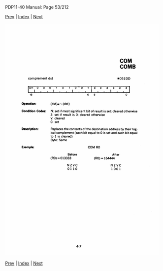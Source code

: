 PDP11-40 Manual: Page 53/212

[Prev](pdp11-40-000052.html) | [Index](index.html) | [Next](pdp11-40-000054.html)

![](pdp11-40-000053.gif)

[Prev](pdp11-40-000052.html) | [Index](index.html) | [Next](pdp11-40-000054.html)

